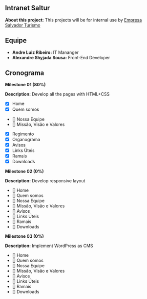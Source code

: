 ## Intranet Saltur

**About this project:** This projects will be for internal use by [Empresa Salvador Turismo](http://saltur.salvador.ba.gov.br/)

## Equipe
- **Andre Luiz Ribeiro:** IT Mananger
- **Alexandre Shyjada Sousa:** Front-End Developer

## Cronograma

**Milestone 01 (80%)**

**Description:** Develop all the pages with HTML+CSS

- [x] Home
- [x] Quem somos
- [] Nossa Equipe
- [] Missão, Visão e Valores
- [x] Regimento
- [x] Organograma
- [x] Avisos
- [x] Links Úteis
- [x] Ramais
- [x] Downloads

**Milestone 02 (0%)**

**Description:** Develop responsive layout

- [] Home
- [] Quem somos
- [] Nossa Equipe
- [] Missão, Visão e Valores
- [] Avisos
- [] Links Úteis
- [] Ramais
- [] Downloads

**Milestone 03 (0%)**

**Description:** Implement WordPress as CMS

- [] Home
- [] Quem somos
- [] Nossa Equipe
- [] Missão, Visão e Valores
- [] Avisos
- [] Links Úteis
- [] Ramais
- [] Downloads
